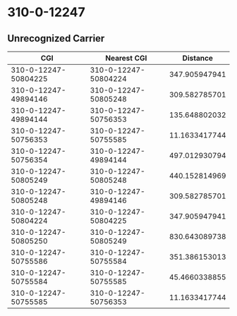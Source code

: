 # 310-0-12247
## Unrecognized Carrier


| CGI | Nearest CGI | Distance |
|-----|-------------|----------|
| 310-0-12247-50804225 | 310-0-12247-50804224 | 347.905947941 |
| 310-0-12247-49894146 | 310-0-12247-50805248 | 309.582785701 |
| 310-0-12247-49894144 | 310-0-12247-50756353 | 135.648802032 |
| 310-0-12247-50756353 | 310-0-12247-50755585 | 11.1633417744 |
| 310-0-12247-50756354 | 310-0-12247-49894144 | 497.012930794 |
| 310-0-12247-50805249 | 310-0-12247-50805248 | 440.152814969 |
| 310-0-12247-50805248 | 310-0-12247-49894146 | 309.582785701 |
| 310-0-12247-50804224 | 310-0-12247-50804225 | 347.905947941 |
| 310-0-12247-50805250 | 310-0-12247-50805249 | 830.643089738 |
| 310-0-12247-50755586 | 310-0-12247-50755584 | 351.386153013 |
| 310-0-12247-50755584 | 310-0-12247-50755585 | 45.4660338855 |
| 310-0-12247-50755585 | 310-0-12247-50756353 | 11.1633417744 |
